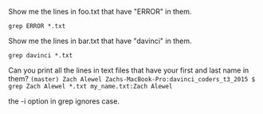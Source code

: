 Show me the lines in foo.txt that have "ERROR" in them.

`grep ERROR *.txt`

Show me the lines in bar.txt that have "davinci" in them.

`grep davinci *.txt`

Can you print all the lines in text files that have your first and last name in them?
`(master) Zach Alewel
Zachs-MacBook-Pro:davinci_coders_t3_2015 $ grep Zach Alewel *.txt
my_name.txt:Zach Alewel`


the -i option in grep ignores case.
